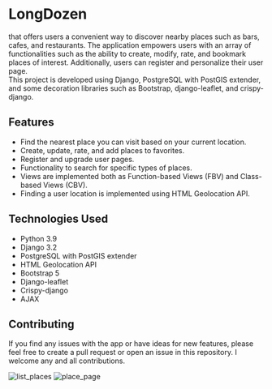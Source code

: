 # LongDozen

 that offers users a convenient way to discover nearby places such as bars, cafes, and restaurants. The application empowers users with an array of functionalities such as the ability to create, modify, rate, and bookmark places of interest. Additionally, users can register and personalize their user page.   
This project is developed using Django, PostgreSQL with PostGIS extender, and some decoration libraries such as Bootstrap, django-leaflet, and crispy-django.


## Features
+ Find the nearest place you can visit based on your current location.
+ Create, update, rate, and add places to favorites.
+ Register and upgrade user pages.
+ Functionality to search for specific types of places.
+ Views are implemented both as Function-based Views (FBV) and Class-based Views (CBV).
+ Finding a user location is implemented using HTML Geolocation API.

## Technologies Used
+ Python 3.9
+ Django 3.2
+ PostgreSQL with PostGIS extender
+ HTML Geolocation API
+ Bootstrap 5
+ Django-leaflet
+ Crispy-django
+ AJAX


## Contributing
If you find any issues with the app or have ideas for new features, please feel free to create a pull request or open an issue in this repository. I welcome any and all contributions.



![list_places](https://user-images.githubusercontent.com/81012708/215536058-793d614d-08d4-441c-a1ad-f20dcd0b5782.jpg)
![place_page](https://user-images.githubusercontent.com/81012708/215536081-9fcb4526-7fa8-413b-ab5d-f3f607f4387d.jpg)
